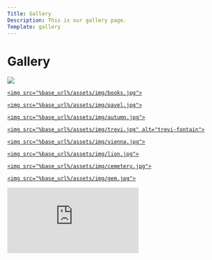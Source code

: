 ```yaml
---
Title: Gallery
Description: This is our gallery page.
Template: gallery
---
```


Gallery
===================

<div class="gallery-box one">
    <a href="img/css">
    <!-- ![sculpture](img/statue1280.jpg) -->
    <img src="%base_url%/assets/img/statue1280.jpg">
</a>
</div>

<div class="gallery-box two">
    <a href="img/git">

    <img src="%base_url%/assets/img/books.jpg">
</a>
</div>

<div class="gallery-box thre">
    <a href="img/html">

    <img src="%base_url%/assets/img/pavel.jpg">
</a>
</div>

<div class="gallery-box four">
    <a href="img/javascript">
    
    
    <img src="%base_url%/assets/img/autumn.jpg">
</a>
</div>

<div class="gallery-box five">
    <a href="img/php">
    
    
    <img src="%base_url%/assets/img/trevi.jpg" alt="trevi-fontain">
</a>
</div>

<div class="gallery-box six">
    <a href="img/python">
    
    
    <img src="%base_url%/assets/img/vienna.jpg">
</a>
</div>

<div class="gallery-box seven">
    <a href="img/sqlite">
    
    <img src="%base_url%/assets/img/lion.jpg">
</a>
</div>

<div class="gallery-box eight">
    <a href="img/sqlite">
    
    <img src="%base_url%/assets/img/cemetery.jpg">
</a>
</div>

<div class="gallery-box nine">
    <a href="img/sqlite">
    
    <img src="%base_url%/assets/img/gem.jpg">
</a>
</div>

<div class="embed-container">
    <iframe src="https://www.youtube.com/embed/gCwjLPBqpa0" frameborder="0" allowfullscreen></iframe>
</div>

